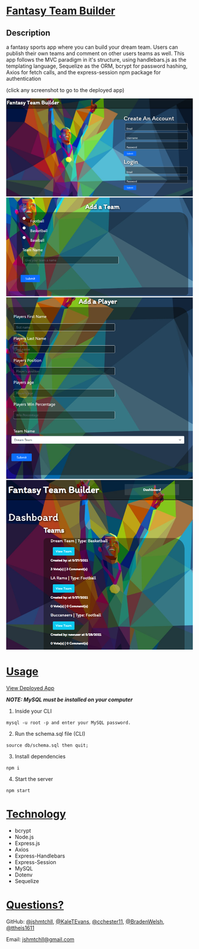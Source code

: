 # <ins>Fantasy Team Builder</ins>

## Description 

a fantasy sports app where you can build your dream team. Users can publish their own teams and comment on other users teams as well. This app follows the MVC paradigm in it's structure, using handlebars.js as the templating language, Sequelize as the ORM, bcrypt for password hashing, Axios for fetch calls, and the express-session npm package for authentication

(click any screenshot to go to the deployed app)

<a href="https://fantasy-team-builder.herokuapp.com/" rel="demo">![demo](images/ss.png)</a><br>
<a href="https://fantasy-team-builder.herokuapp.com/" rel="demo">![demo](images/ss3.png)</a><br>
<a href="https://fantasy-team-builder.herokuapp.com/" rel="demo">![demo](images/ss4.png)</a><br>
<a href="https://fantasy-team-builder.herokuapp.com/" rel="demo">![demo](images/ss2.png)</a><br>



# <ins>Usage</ins> 

[View Deployed App](https://fantasy-team-builder.herokuapp.com/)

***NOTE: MySQL must be installed on your computer***

1. Inside your CLI
```
mysql -u root -p and enter your MySQL password.
```
2. Run the schema.sql file (CLI)
```
source db/schema.sql then quit;
```
3. Install dependencies 
```
npm i
```
4. Start the server
```
npm start
```

# <ins>Technology</ins>
* bcrypt
* Node.js
* Express.js
* Axios
* Express-Handlebars
* Express-Session
* MySQL
* Dotenv
* Sequelize

# <ins>Questions?</ins>

GitHub: [@jshmtchll](https://github.com/users/jshmtchll), [@KaleTEvans](https://github.com/KaleTEvans), [@cchester11](https://github.com/cchester11), [@BradenWelsh](https://github.com/BradenWelsh), [@ttheis1611](https://github.com/ttheis1611)


        
Email: jshmtchll@gmail.com